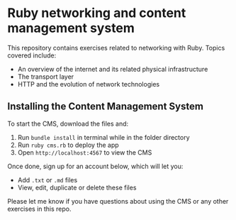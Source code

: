 # Ruby networking and content management system

This repository contains exercises related to networking with Ruby. Topics covered include:

- An overview of the internet and its related physical infrastructure
- The transport layer
- HTTP and the evolution of network technologies

## Installing the Content Management System

To start the CMS, download the files and:

1. Run `bundle install` in terminal while in the folder directory
2. Run `ruby cms.rb` to deploy the app
3. Open `http://localhost:4567` to view the CMS

Once done, sign up for an account below, which will let you:

- Add `.txt` or `.md` files
- View, edit, duplicate or delete these files

Please let me know if you have questions about using the CMS or any other exercises in this repo.
